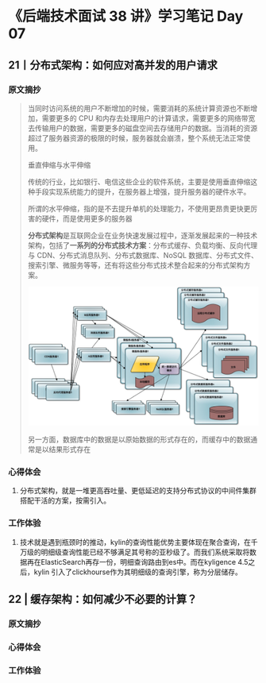 # 《后端技术面试 38 讲》学习笔记 Day 07

## 21丨分布式架构：如何应对高并发的用户请求

### 原文摘抄

> 当同时访问系统的用户不断增加的时候，需要消耗的系统计算资源也不断增加，需要更多的 CPU 和内存去处理用户的计算请求，需要更多的网络带宽去传输用户的数据，需要更多的磁盘空间去存储用户的数据。当消耗的资源超过了服务器资源的极限的时候，服务器就会崩溃，整个系统无法正常使用。
>
> 垂直伸缩与水平伸缩
>
> 传统的行业，比如银行、电信这些企业的软件系统，主要是使用垂直伸缩这种手段实现系统能力的提升，在服务器上增强，提升服务器的硬件水平。
>
> 所谓的水平伸缩，指的是不去提升单机的处理能力，不使用更昂贵更快更厉害的硬件，而是使用更多的服务器
>
> **分布式架构**是互联网企业在业务快速发展过程中，逐渐发展起来的一种技术架构，包括了**一系列的分布式技术方案**：分布式缓存、负载均衡、反向代理与 CDN、分布式消息队列、分布式数据库、NoSQL 数据库、分布式文件、搜索引擎、微服务等等，还有将这些分布式技术整合起来的分布式架构方案。
>
> ![img](07/01.png)
>
> 另一方面，数据库中的数据是以原始数据的形式存在的，而缓存中的数据通常是以结果形式存在

### 心得体会

1. 分布式架构，就是一堆更高吞吐量、更低延迟的支持分布式协议的中间件集群搭配干活的方案，按需引入。

### 工作体验

1. 技术就是遇到瓶颈时的推动，kylin的查询性能优势主要体现在聚合查询，在千万级的明细级查询性能已经不够满足其号称的亚秒级了。而我们系统采取将数据再在ElasticSearch再存一份，明细查询路由到es中。而在kyligence 4.5之后，kylin 引入了clickhourse作为其明细级的查询引擎，称为分层储存。

## 22 | 缓存架构：如何减少不必要的计算？

### 原文摘抄

### 心得体会


### 工作体验
